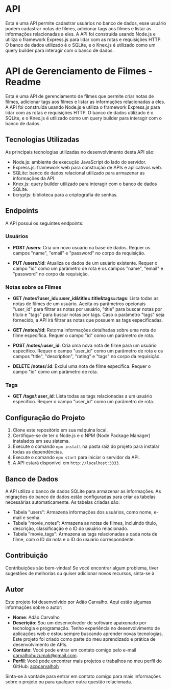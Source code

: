 # API 

Esta é uma API permite cadastrar usuários no banco de dados, esse usuário podem cadastrar notas de filmes, adicionar tags aos filmes e listar as informações relacionadas a eles. A API foi construída usando Node.js e utiliza o framework Express.js para lidar com as rotas e requisições HTTP. O banco de dados utilizado é o SQLite, e o Knex.js é utilizado como um query builder para interagir com o banco de dados.

# API de Gerenciamento de Filmes - Readme

Esta é uma API de gerenciamento de filmes que permite criar notas de filmes, adicionar tags aos filmes e listar as informações relacionadas a eles. A API foi construída usando Node.js e utiliza o framework Express.js para lidar com as rotas e requisições HTTP. O banco de dados utilizado é o SQLite, e o Knex.js é utilizado como um query builder para interagir com o banco de dados.

## Tecnologias Utilizadas

As principais tecnologias utilizadas no desenvolvimento desta API são:

- Node.js: ambiente de execução JavaScript do lado do servidor.
- Express.js: framework web para construção de APIs e aplicativos web.
- SQLite: banco de dados relacional utilizado para armazenar as informações da API.
- Knex.js: query builder utilizado para interagir com o banco de dados SQLite.
- bcryptjs: biblioteca para a criptografia de senhas.


## Endpoints

A API possui os seguintes endpoints:

### Usuários

- **POST /users**: Cria um novo usuário na base de dados. Requer os campos "name", "email" e "password" no corpo da requisição.

- **PUT /users/:id**: Atualiza os dados de um usuário existente. Requer o campo "id" como um parâmetro de rota e os campos "name", "email" e "password" no corpo da requisição.

### Notas sobre os  Filmes

- **GET /notes?user_id=:user_id&title=:title&tags=:tags**: Lista todas as notas de filmes de um usuário. Aceita os parâmetros opcionais "user_id" para filtrar as notas por usuário, "title" para buscar notas por título e "tags" para buscar notas por tags. Caso o parâmetro "tags" seja fornecido, a API irá filtrar as notas que possuem as tags especificadas.

- **GET /notes/:id**: Retorna informações detalhadas sobre uma nota de filme específica. Requer o campo "id" como um parâmetro de rota.

- **POST /notes/:user_id**: Cria uma nova nota de filme para um usuário específico. Requer o campo "user_id" como um parâmetro de rota e os campos "title", "description", "rating" e "tags" no corpo da requisição.

- **DELETE /notes/:id**: Exclui uma nota de filme específica. Requer o campo "id" como um parâmetro de rota.

### Tags

- **GET /tags/:user_id**: Lista todas as tags relacionadas a um usuário específico. Requer o campo "user_id" como um parâmetro de rota.

## Configuração do Projeto

1. Clone este repositório em sua máquina local.
2. Certifique-se de ter o Node.js e o NPM (Node Package Manager) instalados em seu sistema.
3. Execute o comando `npm install` na pasta raiz do projeto para instalar todas as dependências.
4. Execute o comando `npm start` para iniciar o servidor da API.
5. A API estará disponível em `http://localhost:3333`.

## Banco de Dados

A API utiliza o banco de dados SQLite para armazenar as informações. As migrações do banco de dados estão configuradas para criar as tabelas necessárias automaticamente. As tabelas criadas são:

- Tabela "users": Armazena informações dos usuários, como nome, e-mail e senha.
- Tabela "movie_notes": Armazena as notas de filmes, incluindo título, descrição, classificação e o ID do usuário relacionado.
- Tabela "movie_tags": Armazena as tags relacionadas a cada nota de filme, com o ID da nota e o ID do usuário correspondente.

## Contribuição

Contribuições são bem-vindas! Se você encontrar algum problema, tiver sugestões de melhorias ou quiser adicionar novos recursos, sinta-se à

## Autor

Este projeto foi desenvolvido por Adão Carvalho. Aqui estão algumas informações sobre o autor:

- **Nome**: Adão Carvalho
- **Descrição**: Sou um desenvolvedor de software apaixonado por tecnologia e programação. Tenho experiência no desenvolvimento de aplicações web e estou sempre buscando aprender novas tecnologias. Este projeto foi criado como parte do meu aprendizado e prática de desenvolvimento de APIs.
- **Contato**: Você pode entrar em contato comigo pelo e-mail carvalhohuzumak@gmail.com.
- **Perfil**: Você pode encontrar mais projetos e trabalhos no meu perfil do GitHub: [acpcarvalhoh](https://github.com/acpcarvalhoh)

Sinta-se à vontade para entrar em contato comigo para mais informações sobre o projeto ou para qualquer outra questão relacionada.







